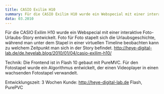 ```yaml
---
title: CASIO Exilim H10
summary: Für die CASIO Exilim H10 wurde ein Webspecial mit einer interaktive Foto-Urlaubs-Story entwickelt.
data: 03.2010
---
```


Für die CASIO Exilim H10 wurde ein Webspecial mit einer interaktive Foto-Urlaubs-Story entwickelt. Foto für Foto stapelt sich die Urlaubsgeschichte, während man unter dem Stapel in einer virtuellen Timeline beobachten kann zu welchem Zeitpunkt man sich in der Story befindet.
http://heye-digital-lab.de/de.heyelab.blog/2010/01/04/casio-exilim-h10/

Technik:
Die Frontend ist in Flash 10 gebaut mit PureMVC.
Für den Fotostapel wurde ein Algorithmus entwickelt, der einen Videoplayer in einen wachsenden Fotostapel verwandelt.

Entwicklungszeit: 3 Wochen
Kunde: http://heye-digital-lab.de
Flash, PurePVC